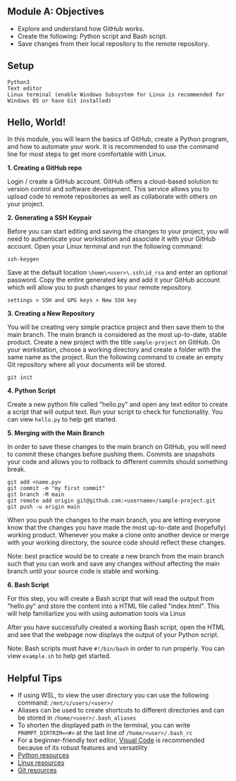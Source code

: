 ## Module A: Objectives

- Explore and understand how GitHub works.
- Create the following: Python script and Bash script.
- Save changes from their local repository to the remote repository.

## Setup

```
Python3
Text editor
Linux terminal (enable Windows Subsystem for Linux is recommended for Windows OS or have Git installed)
```

## Hello, World!

In this module, you will learn the basics of GitHub, create a Python program, and how to automate your work. It is recommended to use the command line for most steps to get more comfortable with Linux.

**1. Creating a GitHub repo**

Login / create a GitHub account. GitHub offers a cloud-based solution to version control and software development. This service allows you to upload code to remote repositories as well as collaborate with others on your project.

**2. Generating a SSH Keypair**

Before you can start editing and saving the changes to your project, you will need to authenticate your workstation and associate it with your GitHub account. Open your Linux terminal and run the following command:
```
ssh-keygen
```
Save at the default location ```\home\<user>\.ssh\id_rsa``` and enter an optional password. Copy the entire generated key and add it your GitHub account which will allow you to push changes to your remote repository.
```
settings > SSH and GPG keys > New SSH key
```

**3. Creating a New Repository**

You will be creating very simple practice project and then save them to the main branch. The main branch is considered as the most up-to-date, stable product. Create a new project with the title ```sample-project``` on GitHub. On your workstation, choose a working directory and create a folder with the same name as the project. Run the following command to create an empty Git repository where all your documents will be stored.
```
git init
```

**4. Python Script**

Create a new python file called "hello.py" and open any text editor to create a script that will output text. Run your script to check for functionality. You can view ```hello.py``` to help get started.

**5. Merging with the Main Branch**

In order to save these changes to the main branch on GitHub, you will need to commit these changes before pushing them. Commits are snapshots your code and allows you to rollback to different commits should something break.
```
git add <name.py>
git commit -m "my first commit"
git branch -M main
git remote add origin git@github.com:<username>/sample-project.git
git push -u origin main
```
When you push the changes to the main branch, you are letting everyone know that the changes you have made the most up-to-date and (hopefully) working product. Whenever you make a clone onto another device or merge with your working directory, the source code should reflect these changes.

Note: best practice would be to create a new branch from the main branch such that you can work and save any changes without affecting the main branch until your source code is stable and working.

**6. Bash Script**

For this step, you will create a Bash script that will read the output from "hello.py" and store the content into a HTML file called "index.html". This will help familiarlize you with using automation tools via Linux

After you have successfully created a working Bash script, open the HTML and see that the webpage now displays the output of your Python script.

Note: Bash scripts must have ```#!/bin/bash``` in order to run properly. You can view ```example.sh``` to help get started.

## Helpful Tips
- If using WSL, to view the user directory you can use the following command: ```/mnt/c/users/<user>/```
- Aliases can be used to create shortcuts to different directories and can be stored in ```/home/<user>/.bash_aliases```
- To shorten the displayed path in the terminal, you can write ```PROMPT_DIRTRIM=<#>``` at the last line of ```/home/<user>/.bash_rc```
- For a beginner-friendly text editor, [Visual Code](https://code.visualstudio.com/) is recommended because of its robust features and versatility
- [Python resources](https://learnxinyminutes.com/docs/python/)
- [Linux resources](https://learnxinyminutes.com/docs/bash/)
- [Git resources](https://learnxinyminutes.com/docs/git/)